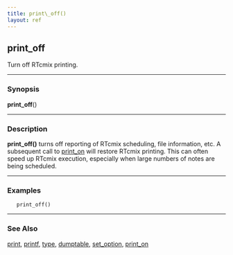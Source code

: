 ```yaml
---
title: print\_off()
layout: ref
---
```


## print\_off

Turn off RTcmix printing.

-----

### Synopsis

**print\_off**()

-----

### Description

**print\_off()** turns off reporting of RTcmix scheduling, file
information, etc. A subsequent call to [print\_on](print_on.html) will
restore RTcmix printing. This can often speed up RTcmix execution,
especially when large numbers of notes are being scheduled.

-----

### Examples

``` 
   print_off()
```

-----

### See Also

[print](print.html), [printf](printf.html), [type](type.html),
[dumptable](dumptable.html), [set\_option](set_option.html#print),
[print\_on](print_on.html)
